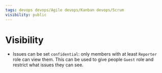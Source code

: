 ```yaml
---
tags: devops devops/Agile devops/Kanban devops/Scrum
visibility: public
---
```


# Visibility
- Issues can be set `confidential`: only members with at least `Reporter` role can view them. This can be used to give people `Guest` role and restrict what issues they can see.